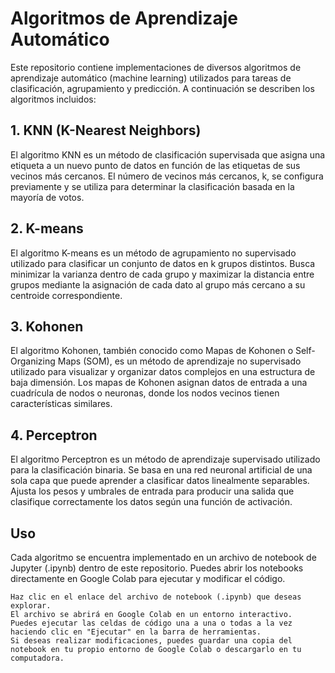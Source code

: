 # Algoritmos de Aprendizaje Automático

Este repositorio contiene implementaciones de diversos algoritmos de aprendizaje automático (machine learning) utilizados para tareas de clasificación, agrupamiento y predicción. A continuación se describen los algoritmos incluidos:

## 1. KNN (K-Nearest Neighbors)

El algoritmo KNN es un método de clasificación supervisada que asigna una etiqueta a un nuevo punto de datos en función de las etiquetas de sus vecinos más cercanos. El número de vecinos más cercanos, k, se configura previamente y se utiliza para determinar la clasificación basada en la mayoría de votos.

## 2. K-means

El algoritmo K-means es un método de agrupamiento no supervisado utilizado para clasificar un conjunto de datos en k grupos distintos. Busca minimizar la varianza dentro de cada grupo y maximizar la distancia entre grupos mediante la asignación de cada dato al grupo más cercano a su centroide correspondiente.

## 3. Kohonen

El algoritmo Kohonen, también conocido como Mapas de Kohonen o Self-Organizing Maps (SOM), es un método de aprendizaje no supervisado utilizado para visualizar y organizar datos complejos en una estructura de baja dimensión. Los mapas de Kohonen asignan datos de entrada a una cuadrícula de nodos o neuronas, donde los nodos vecinos tienen características similares.

## 4. Perceptron

El algoritmo Perceptron es un método de aprendizaje supervisado utilizado para la clasificación binaria. Se basa en una red neuronal artificial de una sola capa que puede aprender a clasificar datos linealmente separables. Ajusta los pesos y umbrales de entrada para producir una salida que clasifique correctamente los datos según una función de activación.

## Uso

Cada algoritmo se encuentra implementado en un archivo de notebook de Jupyter (.ipynb) dentro de este repositorio. Puedes abrir los notebooks directamente en Google Colab para ejecutar y modificar el código.

    Haz clic en el enlace del archivo de notebook (.ipynb) que deseas explorar.
    El archivo se abrirá en Google Colab en un entorno interactivo.
    Puedes ejecutar las celdas de código una a una o todas a la vez haciendo clic en "Ejecutar" en la barra de herramientas.
    Si deseas realizar modificaciones, puedes guardar una copia del notebook en tu propio entorno de Google Colab o descargarlo en tu computadora.
